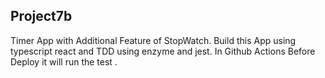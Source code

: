 ## Project7b
   Timer App with Additional Feature of StopWatch.
   Build this App using typescript react and TDD using enzyme  and jest.
   In Github Actions Before Deploy it will run the test .
